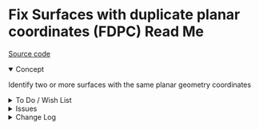 # Fix Surfaces with duplicate planar coordinates (FDPC) Read Me

[Source code]( https://github.com/ladybug-tools/spider-gbxml-tools/blob/master/spider-gbxml-viewer/v-0-17-00/js-fixer/fdpc-fix-duplicate-planar-coordinates/fdpc-fix-duplicate-planar-coordinates.js )

<details open>

<summary>Concept</summary>

Identify two or more surfaces with the same planar geometry coordinates

</details>

<details>

<summary>To Do / Wish List</summary>

* 2019-03-29 ~ Check for openings
* 2019-03-25 ~ Add select and update multiple surfaces at once
* 2019-03-19 ~ Pre-select the correct surface to delete n the select type list box

</details>

<details>

<summary>Issues</summary>


</details>

<details>

<summary>Change Log</summary>

### 2019-07-23 ~ Theo

FDPC 0.17.00-0fdpc

* R - FDPC.js: Cleanup


### 2019-05-21 ~ Theo

* C - FSPC: Update readme
* F - FSPC: Add summary highlight


### 2019-05-16 ~ Theo

* B - FDPC: Fix broken links
* C - FDPC: clean up UI

### 2019-05-15 ~ Theo

* F - First commit

</details>